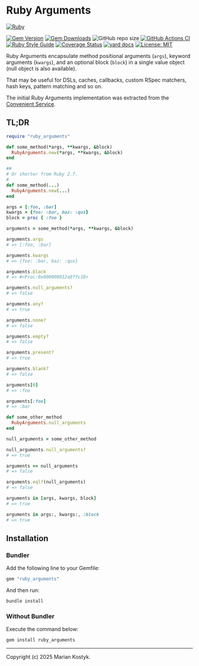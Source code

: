<!-- AUTHOR: Marian Kostyk <mariankostyk13895@gmail.com> -->
<!-- LICENSE: MIT <https://opensource.org/license/mit> -->

# Ruby Arguments

[![Ruby](https://img.shields.io/badge/ruby-%23CC342D.svg?style=for-the-badge&logo=ruby&logoColor=white)](https://www.ruby-lang.org/en/)

[![Gem Version](https://badge.fury.io/rb/ruby_arguments.svg)](https://rubygems.org/gems/ruby_arguments) [![Gem Downloads](https://img.shields.io/gem/dt/ruby_arguments.svg)](https://rubygems.org/gems/ruby_arguments)  ![GitHub repo size](https://img.shields.io/github/repo-size/marian13/ruby_arguments) [![GitHub Actions CI](https://github.com/marian13/ruby_arguments/actions/workflows/ci.yml/badge.svg?branch=main)](https://github.com/marian13/ruby_arguments/actions/workflows/ci.yml) [![Ruby Style Guide](https://img.shields.io/badge/code_style-standard-brightgreen.svg)](https://github.com/testdouble/standard) [![Coverage Status](https://coveralls.io/repos/github/marian13/ruby_arguments/badge.svg)](https://coveralls.io/github/marian13/ruby_arguments?branch=main) [![yard docs](http://img.shields.io/badge/yard-docs-blue.svg)](https://marian13.github.io/ruby_arguments)
[![License: MIT](https://img.shields.io/badge/License-MIT-yellow.svg)](https://opensource.org/licenses/MIT)

Ruby Arguments encapsulate method positional arguments (`args`), keyword arguments (`kwargs`), and an optional block (`block`) in a single value object (null object is also available).

That may be useful for DSLs, caches, callbacks, custom RSpec matchers, hash keys, pattern matching and so on.

The initial Ruby Arguments implementation was extracted from the [Convenient Service](https://github.com/marian13/convenient_service).

## TL;DR

```ruby
require "ruby_arguments"

def some_method(*args, **kwargs, &block)
  RubyArguments.new(*args, **kwargs, &block)
end

##
# Or shorter from Ruby 2.7.
#
def some_method(...)
  RubyArguments.new(...)
end

args = [:foo, :bar]
kwargs = {foo: :bar, baz: :qux}
block = proc { :foo }

arguments = some_method(*args, **kwargs, &block)

arguments.args
# => [:foo, :bar]

arguments.kwargs
# => {foo: :bar, baz: :qux}

arguments.block
# => #<Proc:0x000000012a97fc18>

arguments.null_arguments?
# => false

arguments.any?
# => true

arguments.none?
# => false

arguments.empty?
# => false

arguments.present?
# => true

arguments.blank?
# => false

arguments[0]
# => :foo

arguments[:foo]
# => :bar

def some_other_method
  RubyArguments.null_arguments
end

null_arguments = some_other_method

null_arguments.null_arguments?
# => true

arguments == null_arguments
# => false

arguments.eql?(null_arguments)
# => false

arguments in [args, kwargs, block]
# => true

arguments in args:, kwargs:, :block
# => true
```

## Installation

### Bundler

Add the following line to your Gemfile:

```ruby
gem "ruby_arguments"
```

And then run:

```bash
bundle install
```

### Without Bundler

Execute the command below:

```bash
gem install ruby_arguments
```

---

Copyright (c) 2025 Marian Kostyk.
